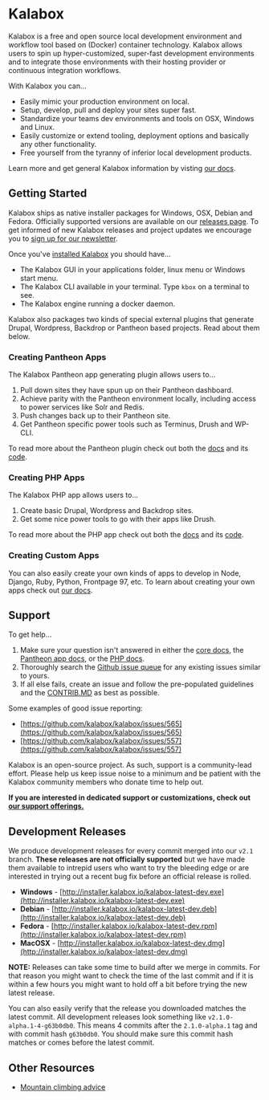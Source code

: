 Kalabox
=======

Kalabox is a free and open source local development environment and workflow tool based on (Docker) container technology. Kalabox allows users to spin up hyper-customized, super-fast development environments and to integrate those environments with their hosting provider or continuous integration workflows.

With Kalabox you can...

  * Easily mimic your production environment on local.
  * Setup, develop, pull and deploy your sites super fast.
  * Standardize your teams dev environments and tools on OSX, Windows and Linux.
  * Easily customize or extend tooling, deployment options and basically any other functionality.
  * Free yourself from the tyranny of inferior local development products.

Learn more and get general Kalabox information by visting [our docs](http://docs.kalabox.io).

Getting Started
---------------

Kalabox ships as native installer packages for Windows, OSX, Debian and Fedora. Officially supported versions are available on our [releases page](https://github.com/kalabox/kalabox/releases). To get informed of new Kalabox releases and project updates we encourage you to [sign up for our newsletter](http://www.kalabox.io/).

Once you've [installed Kalabox](http://docs.kalabox.io/en/stable/users/install/#installation) you should have...

  * The Kalabox GUI in your applications folder, linux menu or Windows start menu.
  * The Kalabox CLI available in your terminal. Type `kbox` on a terminal to see.
  * The Kalabox engine running a docker daemon.

Kalabox also packages two kinds of special external plugins that generate Drupal, Wordpress, Backdrop or Pantheon based projects. Read about them below.

### Creating Pantheon Apps

The Kalabox Pantheon app generating plugin allows users to...

  1. Pull down sites they have spun up on their Pantheon dashboard.
  2. Achieve parity with the Pantheon environment locally, including access to power services like Solr and Redis.
  3. Push changes back up to their Pantheon site.
  4. Get Pantheon specific power tools such as Terminus, Drush and WP-CLI.

To read more about the Pantheon plugin check out both the [docs](http://pantheon.kalabox.io/) and its [code](https://github.com/kalabox/kalabox-app-pantheon).

### Creating PHP Apps

The Kalabox PHP app allows users to...

  1. Create basic Drupal, Wordpress and Backdrop sites.
  2. Get some nice power tools to go with their apps like Drush.

To read more about the PHP app check out both the [docs](http://php.kalabox.io/) and its [code](https://github.com/kalabox/kalabox-app-php).

### Creating Custom Apps

You can also easily create your own kinds of apps to develop in Node, Django, Ruby, Python, Frontpage 97, etc. To learn about creating your own apps check out [our docs](http://docs.kalabox.io).

Support
-------

To get help...

  1. Make sure your question isn't answered in either the [core docs](http://support.kalabox.io/en/stable/), the [Pantheon app docs](http://pantheon.kalabox.io/), or the [PHP docs](http://php.kalabox.io/).
  2. Thoroughly search the [Github issue queue](https://github.com/kalabox/kalabox/issues) for any existing issues similar to yours.
  3. If all else fails, create an issue and follow the pre-populated guidelines and the [CONTRIB.MD](https://raw.githubusercontent.com/kalabox/kalabox/v0.13/CONTRIBUTING.md) as best as possible.

Some examples of good issue reporting:

  - [https://github.com/kalabox/kalabox/issues/565](https://github.com/kalabox/kalabox/issues/565)
  - [https://github.com/kalabox/kalabox/issues/557](https://github.com/kalabox/kalabox/issues/557)

Kalabox is an open-source project. As such, support is a community-lead effort. Please help us keep issue noise to a minimum and be patient with the Kalabox community members who donate time to help out.

**If you are interested in dedicated support or customizations, check out [our support offerings.](http://kalabox.io/support)**

Development Releases
--------------------

We produce development releases for every commit merged into our `v2.1` branch. **These releases are not officially supported** but we have made them available to intrepid users who want to try the bleeding edge or are interested in trying out a recent bug fix before
an official release is rolled.

  * **Windows** - [http://installer.kalabox.io/kalabox-latest-dev.exe](http://installer.kalabox.io/kalabox-latest-dev.exe)
  * **Debian** - [http://installer.kalabox.io/kalabox-latest-dev.deb](http://installer.kalabox.io/kalabox-latest-dev.deb)
  * **Fedora** - [http://installer.kalabox.io/kalabox-latest-dev.rpm](http://installer.kalabox.io/kalabox-latest-dev.rpm)
  * **MacOSX** - [http://installer.kalabox.io/kalabox-latest-dev.dmg](http://installer.kalabox.io/kalabox-latest-dev.dmg)

**NOTE:** Releases can take some time to build after we merge in commits. For that reason you might want to check the time of the last commit and if it is within a few hours you might want to hold off a bit before trying the new latest release.

You can also easily verify that the release you downloaded matches the latest commit. All development releases look something like `v2.1.0-alpha.1-4-g63b0db0`. This means 4 commits after the `2.1.0-alpha.1` tag and with commit hash `g63b0db0`. You should make sure this commit hash matches or comes before the latest commit.

Other Resources
---------------

* [Mountain climbing advice](https://www.youtube.com/watch?v=tkBVDh7my9Q)
